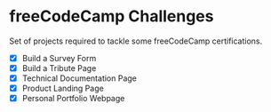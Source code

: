 # freeCodeCamp Challenges

Set of projects required to tackle some freeCodeCamp certifications.

- [x] Build a Survey Form
- [x] Build a Tribute Page
- [x] Technical Documentation Page
- [x] Product Landing Page
- [x] Personal Portfolio Webpage
